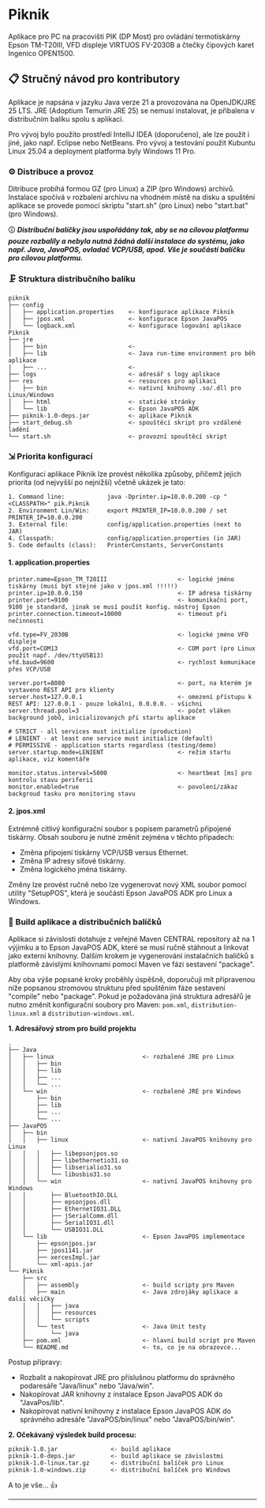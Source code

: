 # Piknik

Aplikace pro PC na pracovišti PIK (DP Most) pro ovládání termotiskárny Epson TM-T20III, VFD displeje VIRTUOS FV-2030B 
a čtečky čipových karet Ingenico OPEN1500.

## 📋 Stručný návod pro kontributory

Aplikace je napsána v jazyku Java verze 21 a provozována na OpenJDK/JRE 25 LTS. JRE (Adoptium Temurin JRE 25) se nemusí 
instalovat, je přibalena v distribučním balíku spolu s aplikací.

Pro vývoj bylo použito prostředí IntelliJ IDEA (doporučeno), ale lze použít i jiné, jako např. Eclipse nebo NetBeans.
Pro vývoj a testování použit Kubuntu Linux 25.04 a deployment platforma byly Windows 11 Pro. 

### &#9881; Distribuce a provoz

Ditribuce probíhá formou GZ (pro Linux) a ZIP (pro Windows) archivů. Instalace spočívá v rozbalení archivu na vhodném 
místě na disku a spuštění aplikace se provede pomocí skriptu "start.sh" (pro Linux) nebo "start.bat" (pro Windows).

🛈 ***Distribuční balíčky jsou uspořádány tak, aby se na cílovou platformu pouze rozbalily a nebyla nutná žádná další instalace
do systému, jako např. Java, JavaPOS, ovladač VCP/USB, apod. Vše je součástí balíčku pro cílovou platformu.***

### 🗜 Struktura distribučního balíku

```
piknik
├── config
│   ├── application.properties    <- konfigurace aplikace Piknik
│   ├── jpos.xml                  <- konfigurace Epson JavaPOS
│   └── logback.xml               <- konfigurace logování aplikace Piknik
├── jre
│   ├── bin                       <-
│   ├── lib                       <- Java run-time environment pro běh aplikace
|   ├── ...                       <-
├── logs                          <- adresář s logy aplikace
├── res                           <- resources pro aplikaci
│   ├── bin                       <- nativní knihovny .so/.dll pro Linux/Windows
│   ├── html                      <- statické stránky
│   └── lib                       <- Epson JavaPOS ADK 
├── piknik-1.0-deps.jar           <- aplikace Piknik
├── start_debug.sh                <- spouštěcí skript pro vzdálené ladění
└── start.sh                      <- provozní spouštěcí skript
```

### &#8690; Priorita konfigurací

Konfiguraci aplikace Piknik lze provést několika způsoby, přičemž jejich priorita (od nejvyšší po nejnižší) včetně 
ukázek je tato:

    1. Command line:            java -Dprinter.ip=10.0.0.200 -cp "<CLASSPATH>" pik.Piknik
    2. Environment Lin/Win:     export PRINTER_IP=10.0.0.200 / set PRINTER_IP=10.0.0.200
    3. External file:           config/application.properties (next to JAR)
    4. Classpath:               config/application.properties (in JAR)
    5. Code defaults (class):   PrinterConstants, ServerConstants

#### 1. application.properties

	printer.name=Epson_TM_T20III                    <- logické jméno tiskárny (musí být stejné jako v jpos.xml !!!!!)
	printer.ip=10.0.0.150                           <- IP adresa tiskárny
	printer.port=9100                               <- komunikační port, 9100 je standard, jinak se musí použít konfig. nástroj Epson
	printer.connection.timeout=10000                <- timeout při nečinnosti
	
	vfd.type=FV_2030B                               <- logické jméno VFD displeje
	vfd.port=COM13                                  <- COM port (pro Linux použít např. /dev/ttyUSB13)
	vfd.baud=9600                                   <- rychlost komunikace přes VCP/USB
	
	server.port=8080                                <- port, na kterém je vystaveno REST API pro klienty
	server.host=127.0.0.1                           <- omezení přístupu k REST API: 127.0.0.1 - pouze lokální, 0.0.0.0. - všichni
	server.thread.pool=3                            <- počet vláken background jobů, inicializovaných při startu aplikace
	
	# STRICT - all services must initialize (production)
	# LENIENT - at least one service must initialize (default)
	# PERMISSIVE - application starts regardless (testing/demo)
	server.startup.mode=LENIENT                     <- režim startu aplikace, viz komentáře
	
	monitor.status.interval=5000                    <- heartbeat [ms] pro kontrolu stavu periferií
	monitor.enabled=true                            <- povolení/zákaz backgroud tasku pro monitoring stavu
	

#### 2. jpos.xml
Extrémně citlivý konfigurační soubor s popisem parametrů připojené tiskárny. Obsah souboru je nutné změnit zejména v těchto případech:

* Změna připojení tiskárny VCP/USB versus Ethernet.
* Změna IP adresy síťové tiskárny.
* Změna logického jména tiskárny.

Změny lze provést ručně nebo lze vygenerovat nový XML soubor pomocí utility "SetupPOS", která je součástí Epson JavaPOS ADK 
pro Linux a Windows.

### 🔨 Build aplikace a distribučních balíčků
Aplikace si závislosti dotahuje z veřejné Maven CENTRAL repository až na 1 výjimku a to Epson JavaPOS ADK, které se musí 
ručně stáhnout a linkovat jako externí knihovny.
Dalším krokem je vygenerování instalačních balíčků s platformě závislými knihovnami pomocí Maven ve fázi sestavení "package".

Aby oba výše popsané kroky proběhly úspěšně, doporučuji mít připravenou níže popsanou stromovou strukturu před spuštěním 
fáze sestavení "compile" nebo "package". Pokud je požadována jiná struktura adresářů je nutno změnit konfigurační soubory 
pro Maven: `pom.xml`, `distribution-linux.xml` a `distribution-windows.xml`.

**1. Adresářový strom pro build projektu**

	.
	├── Java
	│   ├── linux                         <- rozbalené JRE pro Linux
	│   │   ├── bin
	│   │   ├── lib
	│   │   ├── ...
	│   │   └── ...
	│   └── win                           <- rozbalené JRE pro Windows
	│       ├── bin
	│       ├── lib
	│       ├── ...
	│       └── ...
	├── JavaPOS
	│   ├── bin
	│   │   ├── linux                     <- nativní JavaPOS knihovny pro Linux
	│   │   │   ├── libepsonjpos.so
	│   │   │   ├── libethernetio31.so
	│   │   │   ├── libserialio31.so
	│   │   │   └── libusbio31.so
	│   │   └── win                       <- nativní JavaPOS knihovny pro Windows
	│   │       ├── BluetoothIO.DLL
	│   │       ├── epsonjpos.dll
	│   │       ├── EthernetIO31.DLL
	│   │       ├── jSerialComm.dll
	│   │       ├── SerialIO31.dll
	│   │       └── USBIO31.DLL
	│   └── lib                           <- Epson JavaPOS implementace
	│       ├── epsonjpos.jar
	│       ├── jpos1141.jar
	│       ├── xercesImpl.jar
	│       └── xml-apis.jar
	└── Piknik
	    ├── src
	    │   ├── assembly                  <- build scripty pro Maven
	    │   ├── main                      <- Java zdrojáky aplikace a další věcičky
	    │   │   ├── java
	    │   │   ├── resources
	    │   │   └── scripts
	    │   └── test                      <- Java Unit testy
	    │       └── java
	    ├── pom.xml                       <- hlavní build script pro Maven
	    └── README.md                     <- to, co je na obrazovce...
	
Postup přípravy:

* Rozbalit a nakopírovat JRE pro příslušnou platformu do správného podaresáře "Java/linux" nebo "Java/win".
* Nakopírovat JAR knihovny z instalace Epson JavaPOS ADK do "JavaPos/lib".
* Nakopírovat nativní knihovny z instalace Epson JavaPOS ADK do správného adresáře "JavaPOS/bin/linux" nebo "JavaPOS/bin/win".

**2. Očekávaný výsledek build procesu:**

    piknik-1.0.jar               <- build aplikace
    piknik-1.0-deps.jar          <- build aplikace se závislostmi
    piknik-1.0-linux.tar.gz      <- distribuční balíček pro Linux
    piknik-1.0-windows.zip       <- distribuční balíček pro Windows

A to je vše... 👍  

---
